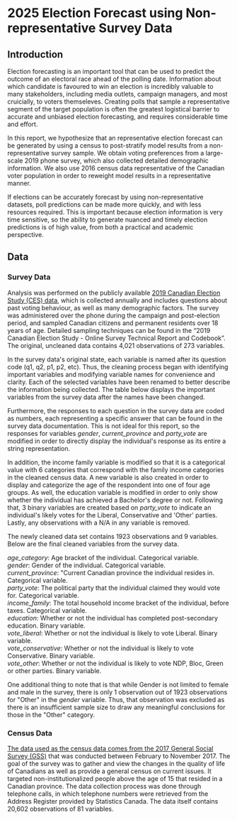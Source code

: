 # 2025 Election Forecast using Non-representative Survey Data

## Introduction

Election forecasting is an important tool that can be used to predict the outcome of an electoral race ahead of the polling date. Information about which candidate is favoured to win an election is incredibly valuable to many stakeholders, including media outlets, campaign managers, and most cruicially, to voters themseleves. Creating polls that sample a representative segment of the target population is often the greatest logistical barrier to accurate and unbiased election forecasting, and requires considerable time and effort.

In this report, we hypothesize that an representative election forecast can be generated by using a census to post-stratify model results from a non-representative survey sample. We obtain voting preferences from a large-scale 2019 phone survey, which also collected detailed demographic information. We also use 2016 census data representative of the Canadian voter population in order to reweight model results in a representative manner.  

If elections can be accurately forecast by using non-representative datasets, poll predictions can be made more quickly, and with less resources required. This is important because election information is very time sensitive, so the ability to generate nuanced and timely election predictions is of high value, from both a practical and academic perspective.

## Data

### Survey Data
 
Analysis was performed on the publicly available [2019 Canadian Election Study (CES) data](https://dataverse.harvard.edu/dataset.xhtml?persistentId=doi:10.7910/DVN/8RHLG1), which is collected annually and includes questions about past voting behaviour, as well as many demographic factors. The survey was administered over the phone during the campaign and post-election period, and sampled Canadian citizens and permanent residents over 18 years of age. Detailed sampling techniques can be found in the “2019 Canadian Election Study - Online Survey Technical Report and Codebook”. The original, uncleaned data contains 4,021 observations of 273 variables.

In the survey data's original state, each variable is named after its question code (q1, q2, p1, p2, etc). Thus, the cleaning process began with identifying important variables and modifying variable names for convenience and clarity. Each of the selected variables have been renamed to better describe the information being collected.
The table below displays the important variables from the survey data after the names have been changed.

Furthermore, the responses to each question in the survey data are coded as numbers, each representing a specific answer that can be found in the survey data documentation. This is not ideal for this report, so the responses for variables *gender*, *current_province* and *party_vote* are modified
in order to directly display the individual's response as its entire a string representation.

In addition, the income family variable is modified so that it is a categorical value
with 6 categories that correspond with the family income categories in the cleaned
census data. A new variable is also created in order to display and categorize the age 
of the respondent into one of four age groups. As well, the education variable is 
modified in order to only show whether the individual has achieved a Bachelor's 
degree or not. Following that, 3 binary variables are created based on *party_vote* to indicate an individual's likely votes for the Liberal, Conservative and 'Other' parties. Lastly, any observations with a N/A in any variable is removed. 

The newly cleaned data set contains 1923 observations and 9 variables. Below are the final cleaned variables from the survey data.

*age_category*: Age bracket of the individual. Categorical variable.\
*gender*: Gender of the individual. Categorical variable.\
*current_province*: "Current Canadian province the individual resides in. Categorical variable.\
*party_vote*: The political party that the individual claimed they would vote for. Categorical variable.\
*income_family*: The total household income bracket of the individual, before taxes. Categorical variable.\
*education*: Whether or not the individual has completed post-secondary education. Binary variable.\
*vote_liberal*: Whether or not the individual is likely to vote Liberal. Binary variable.\
*vote_conservative*: Whether or not the individual is likely to vote Conservative. Binary variable.\
*vote_other*: Whether or not the individual is likely to vote NDP, Bloc, Green or other parties. Binary variable.

One additional thing to note that is that while Gender is not limited to female and male in the survey, there is only 1 observation out of 1923 observations for "Other" in the *gender* variable. Thus, that observation was excluded as there is an insufficient sample size to draw any meaningful conclusions for those in the "Other" category.

### Census Data
[The data used as the census data comes from the 2017 General Social Survey (GSS)](https://sda-artsci-utoronto-ca.myaccess.library.utoronto.ca/legacy_sda/dli2/gss/gss31/gss31/more_doc/index.htm) that was conducted
between February to November 2017. The goal of the survey was to gather and view the changes
in the quality of life of Canadians as well as provide a general census on current
issues.
It targeted non-institutionalized people above the age of 15 that resided in a Canadian
province. The data collection process was done through telephone calls, in which telephone 
numbers were retrieved from the Address Register provided by Statistics Canada. 
The data itself contains 20,602 observations of 81 variables. 
